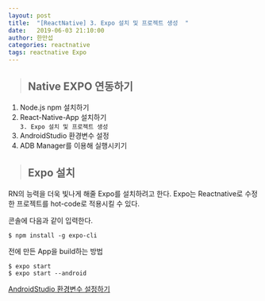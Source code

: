 ```yaml
---
layout: post
title:  "[ReactNative] 3. Expo 설치 및 프로젝트 생성  "
date:   2019-06-03 21:10:00
author: 한만섭
categories: reactnative
tags: reactnative Expo
---
```


> ## Native EXPO 연동하기 
1. Node.js npm 설치하기   
2. React-Native-App 설치하기   
`3. Expo 설치 및 프로젝트 생성`
4. AndroidStudio 환경변수 설정  
5. ADB Manager를 이용해 실행시키기    

> ## Expo 설치 
RN의 능력을 더욱 빛나게 해줄 Expo를 설치하려고 한다. Expo는 Reactnative로 수정한 프로젝트를 hot-code로 적용시킬 수 있다. 

콘솔에 다음과 같이 입력한다. 
```
$ npm install -g expo-cli
```

전에 만든 App을 build하는 방법
```
$ expo start
$ expo start --android
```

[ AndroidStudio 환경변수 설정하기](https://13akstjq.github.io/reactnative/2019/06/03/ReactNative-androidstudio.html)

